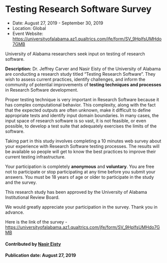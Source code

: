 # Testing Research Software Survey

- Date: August 27, 2019 - September 30, 2019
- Location: Global
- Event Website: https://universityofalabama.az1.qualtrics.com/jfe/form/SV_9HplfsUMHdo7GMB

University of Alabama researchers seek input on testing of research software.

**Description:**  Dr. Jeffrey Carver and Nasir Eisty of the University of Alabama are conducting a research study titled “Testing Research Software”. They wish to assess current practices, identify challenges, and inform the community of potential improvements of **testing techniques and processes** in Research Software development.

Proper testing technique is very important in  Research Software because it has complex computational behavior. This complexity, along with the fact that the expected outputs are often unknown, make it difficult to define appropriate tests and identify input domain boundaries.  In many cases, the input space of research software is so vast, it is not feasible, or even possible,  to develop a test suite that adequately exercises the limits of the software.

Taking part in this study involves completing a 10 minutes web survey about your experience with Research Software testing processes. The results will be available so people will get to know the best practices to improve their current testing infrastructure.

Your participation is completely **anonymous** and **voluntary**.  You are free not to participate or stop participating at any time before you submit your answers. You must be 18 years of age or older to participate in the study and the survey.

This research study has been approved by the University of Alabama Institutional Review Board.

We would greatly appreciate your participation in the survey. Thank you in advance.

Here is the link of the survey - <https://universityofalabama.az1.qualtrics.com/jfe/form/SV_9HplfsUMHdo7GMB>

#### Contributed by [Nasir Eisty](https://github.com/neisty "Nasir Eisty GitHub Profile")

#### Publication date:  August 27, 2019

<!---
Publish: yes
RSS update: 2019-08-27
Categories: development, collaboration
Topics: software engineering, projects and organizations
Tags: survey
Level: 2
Prerequisites: default
Aggregate: none
--->
